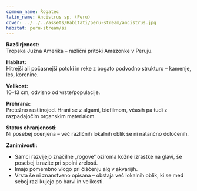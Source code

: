 ```yaml
---
common_name: Rogatec
latin_name: Ancistrus sp. (Peru)
cover: ../../../assets/Habitati/peru-stream/ancistrus.jpg
habitat: peru-stream/si
---
```

**Razširjenost:**  
Tropska Južna Amerika – različni pritoki Amazonke v Peruju.

**Habitat:**  
Hitrejši ali počasnejši potoki in reke z bogato podvodno strukturo – kamenje, les, korenine.

**Velikost:**  
10–13 cm, odvisno od vrste/populacije.

**Prehrana:**  
Pretežno rastlinojed. Hrani se z algami, biofilmom, včasih pa tudi z razpadajočim organskim materialom.

**Status ohranjenosti:**  
Ni posebej ocenjena – več različnih lokalnih oblik še ni natančno določenih.

**Zanimivosti:**
- Samci razvijejo značilne „rogove“ oziroma kožne izrastke na glavi, še posebej izrazite pri spolni zrelosti.
- Imajo pomembno vlogo pri čiščenju alg v akvarijih.
- Vrsta še ni znanstveno opisana – obstaja več lokalnih oblik, ki se med seboj razlikujejo po barvi in velikosti.
